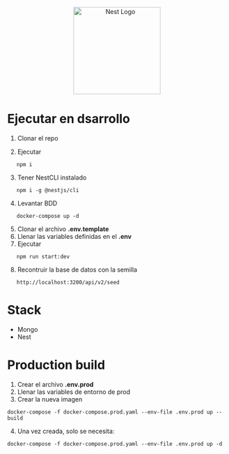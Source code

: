 <p align="center">
  <a href="http://nestjs.com/" target="blank"><img src="https://nestjs.com/img/logo-small.svg" width="200" alt="Nest Logo" /></a>
</p>

[circleci-image]: https://img.shields.io/circleci/build/github/nestjs/nest/master?token=abc123def456

[circleci-url]: https://circleci.com/gh/nestjs/nest

# Ejecutar en dsarrollo

1. Clonar el repo

2. Ejecutar

```
   npm i
```

3. Tener NestCLI instalado

```
   npm i -g @nestjs/cli
```

4. Levantar BDD

```
   docker-compose up -d
```

5. Clonar el archivo __.env.template__
6. Llenar las variables definidas en el __.env__
7. Ejecutar

```
   npm run start:dev
```

8. Recontruir la base de datos con la semilla

```
   http://localhost:3200/api/v2/seed
```

# Stack

* Mongo
* Nest

# Production build

1. Crear el archivo __.env.prod__
2. Llenar las variables de entorno de prod
3. Crear la nueva imagen

```
docker-compose -f docker-compose.prod.yaml --env-file .env.prod up --build
```

4. Una vez creada, solo se necesita:

```
docker-compose -f docker-compose.prod.yaml --env-file .env.prod up -d
```
